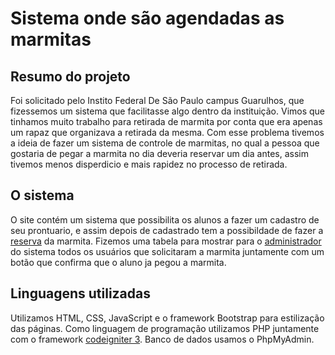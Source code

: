 Sistema onde são agendadas as marmitas
================================
Resumo do projeto
----------------------
Foi solicitado pelo Instito Federal De São Paulo campus Guarulhos, 
que fizessemos um sistema que facilitasse algo dentro da instituição.
Vimos que tinhamos muito trabalho para retirada de marmita por conta 
que era apenas um rapaz que organizava a retirada da mesma.
Com esse problema tivemos a ideia de fazer um sistema de controle de marmitas, 
no qual a pessoa que gostaria de pegar a marmita no dia deveria reservar um dia 
antes, assim tivemos menos disperdicio e mais rapidez no processo de retirada.

O sistema 
------------------------
O site contém um sistema que possibilita os alunos a fazer um cadastro de seu prontuario,
e assim depois de cadastrado tem a possibildade de fazer a [reserva](http://hospedagem.ifspguarulhos.edu.br/~gu1810642/cadastro/) da marmita.
Fizemos uma tabela para mostrar para o [administrador](http://hospedagem.ifspguarulhos.edu.br/~gu1810642/lista/) do sistema todos os usuários
que solicitaram a marmita juntamente com um botão que confirma que o aluno ja pegou a marmita.


Linguagens utilizadas
-------------------------
Utilizamos HTML, CSS, JavaScript e o framework Bootstrap para estilização das páginas.
Como linguagem de programação utilizamos PHP juntamente com o  framework [codeigniter 3](https://codeigniter.com/).
Banco de dados usamos o PhpMyAdmin.
